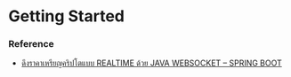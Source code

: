 # Getting Started

### Reference

* [ดึงราคาเหรียญคริปโตแบบ REALTIME ด้วย JAVA WEBSOCKET – SPRING BOOT](https://magickiat.cc/2021/05/09/realtime-java-websocket-with-spring-boot/)